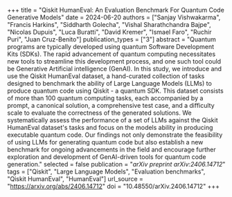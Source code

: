 +++
title = "Qiskit HumanEval: An Evaluation Benchmark For Quantum Code Generative Models"
date = 2024-06-20
authors = ["Sanjay Vishwakarma", "Francis Harkins", "Siddharth Golecha", "Vishal Sharathchandra Bajpe", "Nicolas Dupuis", "Luca Buratti", "David Kremer", "Ismael Faro", "Ruchir Puri", "Juan Cruz-Benito"]
publication_types = ["3"]
abstract = "Quantum programs are typically developed using quantum Software Development Kits (SDKs). The rapid advancement of quantum computing necessitates new tools to streamline this development process, and one such tool could be Generative Artificial intelligence (GenAI). In this study, we introduce and use the Qiskit HumanEval dataset, a hand-curated collection of tasks designed to benchmark the ability of Large Language Models (LLMs) to produce quantum code using Qiskit - a quantum SDK. This dataset consists of more than 100 quantum computing tasks, each accompanied by a prompt, a canonical solution, a comprehensive test case, and a difficulty scale to evaluate the correctness of the generated solutions. We systematically assess the performance of a set of LLMs against the Qiskit HumanEval dataset's tasks and focus on the models ability in producing executable quantum code. Our findings not only demonstrate the feasibility of using LLMs for generating quantum code but also establish a new benchmark for ongoing advancements in the field and encourage further exploration and development of GenAI-driven tools for quantum code generation."
selected = false
publication = "*arXiv preprint arXiv:2406.14712*"
tags = ["Qiskit", "Large Language Models", "Evaluation benchmarks", "Qiskit HumanEval", "HumanEval"]
url_source = "https://arxiv.org/abs/2406.14712"
doi = "10.48550/arXiv.2406.14712"
+++
